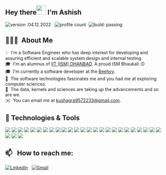 ## Hey there<img src="https://raw.githubusercontent.com/MartinHeinz/MartinHeinz/master/wave.gif" width="30px"> I'm Ashish
![version :04.12.2022](https://img.shields.io/badge/version-04.12.2022-informational) &nbsp;
![profile count](https://komarev.com/ghpvc/?username=AshishRanjan2910&color=red)&nbsp;
![build: passing](https://img.shields.io/badge/build-passing-success)


## 👨🏻‍💻 &nbsp;About Me

💡 &nbsp;I'm a Software Engineer who has deep interest for developing and assuring efficient and scalable system design and internal testing.\
🎓 &nbsp;I'm an alumnus of [IIT (ISM) DHANBAD](https://www.iitism.ac.in/iitismnew/). A proud ISM Bhaukali :D \
🎓 &nbsp;I'm currently a software developer at the [Beehyv](https://www.beehyv.com/). \
🌱 &nbsp;The software technologies fascinates me and you had me at exploring computer sciences.\
🌱 &nbsp;The data, kernels and sciences are taking up the advancements and so are we.\
✉️ &nbsp;You can email me at kushagra9572233@gmail.com.

## 🔧 Technologies & Tools
![](https://img.shields.io/badge/Code-Java-informational?style=flat&logo=java&logoColor=white&color=2bbc8a)
![](https://img.shields.io/badge/Code-Python-informational?style=flat&logo=python&logoColor=white&color=2bbc8a)
![](https://img.shields.io/badge/Code-C++-informational?style=flat&logo=c%2B%2B&logoColor=white&color=2bbc8a)
![](https://img.shields.io/badge/Code-JavaScript-informational?style=flat&logo=javascript&logoColor=white&color=2bbc8a)
![](https://img.shields.io/badge/Code-CSS3-informational?style=flat&logo=css3&logoColor=white&color=2bbc8a)
![](https://img.shields.io/badge/Code-HTML5-informational?style=flat&logo=html5&logoColor=white&color=2bbc8a)
![](https://img.shields.io/badge/Library-React-informational?style=flat&logo=react&logoColor=white&color=2bbc8a)
![](https://img.shields.io/badge/Library-Redux-informational?style=flat&logo=react&logoColor=white&color=2bbc8a)
![](https://img.shields.io/badge/Framework-SpringBoot-informational?style=flat&logo=springboot&logoColor=white&color=2bbc8a)
![](https://img.shields.io/badge/Tools-S3-informational?style=flat&logo=s3&logoColor=white&color=2bbc8a)
![](https://img.shields.io/badge/Tools-GCS-informational?style=flat&logo=gcs&logoColor=white&color=2bbc8a)
![](https://img.shields.io/badge/Tools-MySQL-informational?style=flat&logo=mysql&logoColor=white&color=2bbc8a)
![](https://img.shields.io/badge/Tools-GCP-informational?style=flat&logo=gcp&logoColor=white&color=2bbc8a)
![](https://img.shields.io/badge/Tools-Jenkins-informational?style=flat&logo=jenkins&logoColor=white&color=2bbc8a)
![](https://img.shields.io/badge/Cloud-AWS-informational?style=flat&logo=amazonaws&logoColor=white&color=2bbc8a)
![](https://img.shields.io/badge/Cloud-GCP-informational?style=flat&logo=google-cloud&logoColor=white&color=2bbc8a)
![](https://img.shields.io/badge/Cloud-Azure-informational?style=flat&logo=microsoftazure&logoColor=white&color=2bbc8a)
![](https://img.shields.io/badge/OS-Ubuntu-informational?style=flat&logo=ubuntu&logoColor=white&color=2bbc8a)
![](https://img.shields.io/badge/OS-Windows-informational?style=flat&logo=windows&logoColor=white&color=2bbc8a)
![](https://img.shields.io/badge/OS-CentOS-informational?style=flat&logo=centos&logoColor=white&color=2bbc8a)
![](https://img.shields.io/badge/SaaS-Netlify-informational?style=flat&logo=netlify&logoColor=white&color=2bbc8a)
![](https://img.shields.io/badge/SaaS-Firebase-informational?style=flat&logo=Firebase&logoColor=white&color=2bbc8a)
![](https://img.shields.io/badge/API-Postman-informational?style=flat&logo=postman&logoColor=white&color=2bbc8a)
![](https://img.shields.io/badge/API-Swagger-informational?style=flat&logo=swagger&logoColor=white&color=2bbc8a)
![](https://img.shields.io/badge/Editor-Eclipse-informational?style=flat&logo=eclipseide&logoColor=white&color=2bbc8a)
![](https://img.shields.io/badge/Editor-Intellij-informational?style=flat&logo=intellij-idea&logoColor=white&color=2bbc8a)
![](https://img.shields.io/badge/Editor-VSCode-informational?style=flat&logo=visualstudiocode&logoColor=white&color=2bbc8a)
![](https://img.shields.io/badge/Editor-PyCharm-informational?style=flat&logo=pycharm&logoColor=white&color=2bbc8a)
[](https://img.shields.io/badge/Editor-IntelliJ-informational?style=flat&logo=intellij&logoColor=white&color=2bbc8a)
[](https://img.shields.io/badge/Agile-Jira-informational?style=flat&logo=jira&logoColor=white&color=2bbc8a)
[](https://img.shields.io/badge/Agile-Confluence-informational?style=flat&logo=confluence&logoColor=white&color=2bbc8a)

## 📫 &nbsp; How to reach me:

<a href="https://www.linkedin.com/in/ashish-ranjan-418584136/"><img alt="LinkedIn" src="https://img.shields.io/badge/linkedin%20-%230077B5.svg?&style=flat&logo=linkedin&logoColor=white"/></a> &nbsp;
<a href="mailto:kushagra9572233@gmail.com"><img alt="Gmail" src="https://img.shields.io/badge/Gmail-D14836?style=flat&logo=gmail&logoColor=white" /></a> &nbsp;
